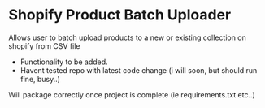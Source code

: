 # Shopify Product Batch Uploader
Allows user to batch upload products to a new or existing collection on shopify from CSV file

* Functionality to be added.
* Havent tested repo with latest code change (i will soon, but should run fine, busy..)

Will package correctly once project is complete (ie requirements.txt etc..)

